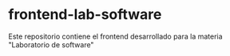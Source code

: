 # frontend-lab-software
Este repositorio contiene el frontend desarrollado para la materia "Laboratorio de software"
